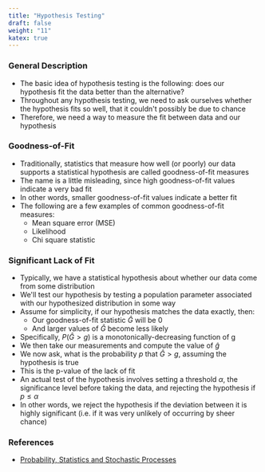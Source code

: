 ```yaml
---
title: "Hypothesis Testing"
draft: false
weight: "11"
katex: true
---
```


### General Description
- The basic idea of hypothesis testing is the following: does our hypothesis fit the data better than the alternative?
- Throughout any hypothesis testing, we need to ask ourselves whether the hypothesis fits so well, that it couldn't possibly be due to chance
- Therefore, we need a way to measure the fit between data and our hypothesis

### Goodness-of-Fit
- Traditionally, statistics that measure how well (or poorly) our data supports a statistical hypothesis are called goodness-of-fit measures
- The name is a little misleading, since high goodness-of-fit values indicate a very bad fit
- In other words, smaller goodness-of-fit values indicate a better fit
- The following are a few examples of common goodness-of-fit measures:
	- Mean square error (MSE)
	- Likelihood
	- Chi square statistic

### Significant Lack of Fit
- Typically, we have a statistical hypothesis about whether our data come from some distribution
- We'll test our hypothesis by testing a population parameter associated with our hypothesized distribution in some way
- Assume for simplicity, if our hypothesis matches the data exactly, then:
	- Our goodness-of-fit statistic $\hat{G}$ will be 0
	- And larger values of $\hat{G}$ become less likely
- Specifically, $P(\hat{G} > g)$ is a monotonically-decreasing function of g
- We then take our measurements and compute the value of $\hat{g}$
- We now ask, what is the probability $p$ that $\hat{G} > g$, assuming the hypothesis is true
- This is the p-value of the lack of fit
- An actual test of the hypothesis involves setting a threshold $\alpha$, the significance level before taking the data, and rejecting the hypothesis if $p \le \alpha$
- In other words, we reject the hypothesis if the deviation between it is highly significant (i.e. if it was very unlikely of occurring by sheer chance)

### References
- [Probability, Statistics and Stochastic Processes](http://bactra.org/prob-notes/srl.pdf)
